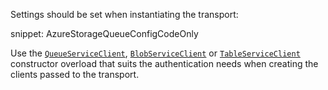 
Settings should be set when instantiating the transport:

snippet: AzureStorageQueueConfigCodeOnly

Use the [`QueueServiceClient`](https://learn.microsoft.com/en-us/dotnet/api/azure.storage.queues.queueserviceclient.-ctor?view=azure-dotnet), [`BlobServiceClient`](https://learn.microsoft.com/en-us/dotnet/api/azure.storage.blobs.blobserviceclient.-ctor?view=azure-dotnet) or [`TableServiceClient`](https://learn.microsoft.com/en-us/dotnet/api/azure.data.tables.tableserviceclient.-ctor?view=azure-dotnet) constructor overload that suits the authentication needs when creating the clients passed to the transport.
